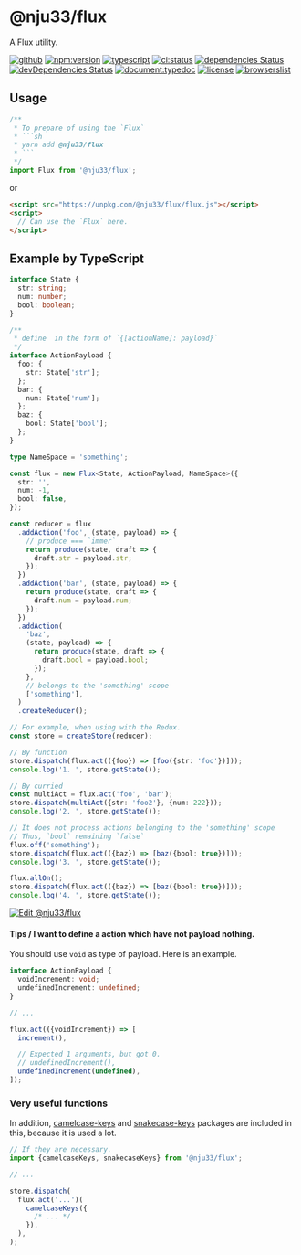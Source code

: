 # @nju33/flux

A Flux utility.

[![github](https://badgen.net/badge//nju33,flux/000?icon=github&list=1)](https://github.com/nju33/flux)
[![npm:version](https://badgen.net/npm/v/@nju33/flux?icon=npm&label=)](https://www.npmjs.com/package/@nju33/flux)
[![typescript](https://badgen.net/badge/lang/typescript/0376c6?icon=npm)](https://www.typescriptlang.org/)
[![ci:status](https://badgen.net/circleci/github/nju33/flux)](https://circleci.com/gh/nju33/flux)
[![dependencies Status](https://david-dm.org/nju33/flux/status.svg)](https://david-dm.org/nju33/flux)
[![devDependencies Status](https://david-dm.org/nju33/flux/dev-status.svg)](https://david-dm.org/nju33/flux?type=dev)
[![document:typedoc](https://badgen.net/badge/document/typedoc/9602ff)](https://docs--nju33-flux.netlify.com/)
[![license](https://badgen.net/npm/license/@nju33/flux)](https://github.com/nju33/flux/blob/master/LICENSE)
[![browserslist](https://badgen.net/badge/browserslist/chrome,edge/ffd539?list=1)](https://browserl.ist/?q=last+1+chrome+version%2C+last+1+edge+version)

## Usage

````js
/**
 * To prepare of using the `Flux`
 * ```sh
 * yarn add @nju33/flux
 * ```
 */
import Flux from '@nju33/flux';
````

or

```html
<script src="https://unpkg.com/@nju33/flux/flux.js"></script>
<script>
  // Can use the `Flux` here.
</script>
```

## Example by TypeScript

```ts
interface State {
  str: string;
  num: number;
  bool: boolean;
}

/**
 * define  in the form of `{[actionName]: payload}`
 */
interface ActionPayload {
  foo: {
    str: State['str'];
  };
  bar: {
    num: State['num'];
  };
  baz: {
    bool: State['bool'];
  };
}

type NameSpace = 'something';

const flux = new Flux<State, ActionPayload, NameSpace>({
  str: '',
  num: -1,
  bool: false,
});

const reducer = flux
  .addAction('foo', (state, payload) => {
    // produce === `immer`
    return produce(state, draft => {
      draft.str = payload.str;
    });
  })
  .addAction('bar', (state, payload) => {
    return produce(state, draft => {
      draft.num = payload.num;
    });
  })
  .addAction(
    'baz',
    (state, payload) => {
      return produce(state, draft => {
        draft.bool = payload.bool;
      });
    },
    // belongs to the 'something' scope
    ['something'],
  )
  .createReducer();

// For example, when using with the Redux.
const store = createStore(reducer);

// By function
store.dispatch(flux.act(({foo}) => [foo({str: 'foo'})]));
console.log('1. ', store.getState());

// By curried
const multiAct = flux.act('foo', 'bar');
store.dispatch(multiAct({str: 'foo2'}, {num: 222}));
console.log('2. ', store.getState());

// It does not process actions belonging to the 'something' scope
// Thus, `bool` remaining `false`
flux.off('something');
store.dispatch(flux.act(({baz}) => [baz({bool: true})]));
console.log('3. ', store.getState());

flux.allOn();
store.dispatch(flux.act(({baz}) => [baz({bool: true})]));
console.log('4. ', store.getState());
```

[![Edit @nju33/flux](https://codesandbox.io/static/img/play-codesandbox.svg)](https://codesandbox.io/s/52p9oy8lyx?module=%2Fsrc%2Findex.ts)

#### Tips / I want to define a action which have not payload nothing.

You should use `void` as type of payload. Here is an example.

```ts
interface ActionPayload {
  voidIncrement: void;
  undefinedIncrement: undefined;
}

// ...

flux.act(({voidIncrement}) => [
  increment(),

  // Expected 1 arguments, but got 0.
  // undefinedIncrement(),
  undefinedIncrement(undefined),
]);
```

### Very useful functions

In addition, [camelcase-keys](https://github.com/sindresorhus/camelcase-keys) and [snakecase-keys](https://github.com/bendrucker/snakecase-keys) packages are included in this, because it is used a lot.

```ts
// If they are necessary.
import {camelcaseKeys, snakecaseKeys} from '@nju33/flux';

// ...

store.dispatch(
  flux.act('...')(
    camelcaseKeys({
      /* ... */
    }),
  ),
);
```
